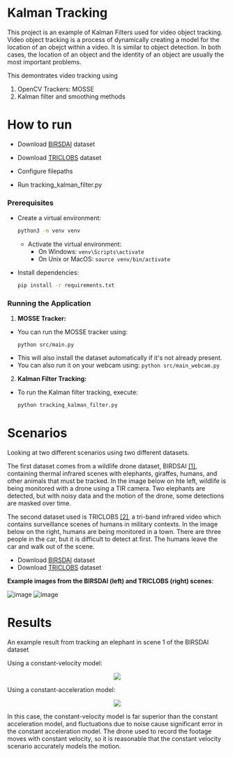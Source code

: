 # Kalman Tracking

This project is an example of Kalman Filters used for video object tracking.
Video object tracking is a process of dynamically creating a model for the location of an obejct within a video. It is similar to object detection. In both cases, the location of an object and the identity of an object are usually the most important problems.  


This demontrates video tracking using 
1. OpenCV Trackers: MOSSE
2. Kalman filter and smoothing methods

# How to run

* Download [BIRSDAI](https://sites.google.com/view/elizabethbondi/dataset) dataset
* Download [TRICLOBS](https://figshare.com/articles/dataset/The_TRICLOBS_Dynamic_Multiband_Image_Dataset/3206887) dataset 

* Configure filepaths
* Run tracking_kalman_filter.py

### Prerequisites

- Create a virtual environment:
     ```bash
     python3 -m venv venv
     ```
   - Activate the virtual environment:
     - On Windows: `venv\Scripts\activate`
     - On Unix or MacOS: `source venv/bin/activate`

- Install dependencies:
     ```bash
     pip install -r requirements.txt
     ```

### Running the Application

1. **MOSSE Tracker:**
  - You can run the MOSSE tracker using:
    ```
    python src/main.py
    ```
  - This will also install the dataset automatically if it's not already present.
  - You can also run it on your webcam using: ```python src/main_webcam.py```
    
2. **Kalman Filter Tracking:**
  - To run the Kalman filter tracking, execute:
    ```bash
    python tracking_kalman_filter.py
    ```

    
# Scenarios
Looking at two different scenarios using two different datasets. 

The first dataset comes from a wildlife drone dataset, BIRDSAI [[1]](https://sites.google.com/view/elizabethbondi/dataset), containing thermal infrared scenes with elephants, giraffes, humans, and other animals that must be tracked. In the image below on hte left, wildlife is being monitored with a drone using a TIR camera. Two elephants are detected, but with noisy data and the motion of the drone, some detections are masked over time. 

The second dataset used is TRICLOBS [[2]](https://figshare.com/articles/dataset/The_TRICLOBS_Dynamic_Multiband_Image_Dataset/3206887), a tri-band infrared video which contains surveillance scenes of humans in military contexts. In the image below on the right, humans are being monitored in a town. There are three people in the car, but it is difficult to detect at first. The humans leave the car and walk out of the scene.

* Download [BIRSDAI](https://sites.google.com/view/elizabethbondi/dataset) dataset
* Download [TRICLOBS](https://figshare.com/articles/dataset/The_TRICLOBS_Dynamic_Multiband_Image_Dataset/3206887) dataset 

**Example images from the BIRSDAI (left) and TRICLOBS (right) scenes**:


![image](https://github.com/bradleeharr/MultiBandIRTracking/assets/56418392/18560f3f-ac92-4a85-a0fc-18ef5c30dd39)
![image](https://github.com/bradleeharr/MultiBandIRTracking/assets/56418392/1959ce23-2f55-4bb9-a027-724e6701a53d)

# Results

An example result from tracking an elephant in scene 1 of the BIRSDAI dataset
<p align="center">

Using a constant-velocity model:
</p>

<p align="center"> 
<img src="https://github.com/bradleeharr/MultiBandIRTracking/assets/56418392/a2ae3367-0f2f-4b62-ac76-2817901bb3ee"/>
</p>
<p align="center">

Using a constant-acceleration model:
</p>

<p align="center">
<img src="https://github.com/bradleeharr/MultiBandIRTracking/assets/56418392/5f83389b-5261-4754-b373-377a29256a43"/>
</p>

In this case, the constant-velocity model is far superior than the constant acceleration model, and fluctuations due to noise cause significant error in the constant acceleration model. 
The drone used to record the footage moves with constant velocity, so it is reasonable that the constant velocity scenario accurately models the motion.


